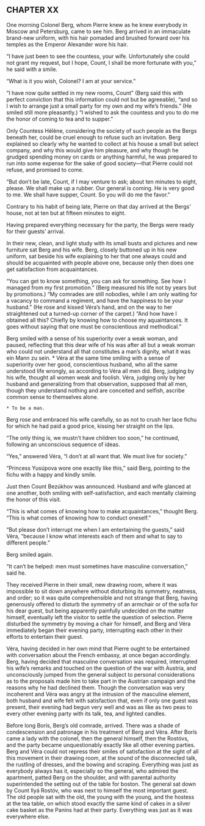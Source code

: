 ## CHAPTER XX

One morning Colonel Berg, whom Pierre knew as he knew everybody in
Moscow and Petersburg, came to see him. Berg arrived in an immaculate
brand-new uniform, with his hair pomaded and brushed forward over his
temples as the Emperor Alexander wore his hair.

“I have just been to see the countess, your wife. Unfortunately she
could not grant my request, but I hope, Count, I shall be more fortunate
with you,” he said with a smile.

“What is it you wish, Colonel? I am at your service.”

“I have now quite settled in my new rooms, Count” (Berg said
this with perfect conviction that this information could not but be
agreeable), “and so I wish to arrange just a small party for my own
and my wife’s friends.” (He smiled still more pleasantly.) “I
wished to ask the countess and you to do me the honor of coming to tea
and to supper.”

Only Countess Hélène, considering the society of such people as the
Bergs beneath her, could be cruel enough to refuse such an invitation.
Berg explained so clearly why he wanted to collect at his house a small
but select company, and why this would give him pleasure, and why though
he grudged spending money on cards or anything harmful, he was prepared
to run into some expense for the sake of good society—that Pierre
could not refuse, and promised to come.

“But don’t be late, Count, if I may venture to ask; about ten
minutes to eight, please. We shall make up a rubber. Our general is
coming. He is very good to me. We shall have supper, Count. So you will
do me the favor.”

Contrary to his habit of being late, Pierre on that day arrived at the
Bergs’ house, not at ten but at fifteen minutes to eight.

Having prepared everything necessary for the party, the Bergs were ready
for their guests’ arrival.

In their new, clean, and light study with its small busts and pictures
and new furniture sat Berg and his wife. Berg, closely buttoned up in
his new uniform, sat beside his wife explaining to her that one always
could and should be acquainted with people above one, because only then
does one get satisfaction from acquaintances.

“You can get to know something, you can ask for something. See how I
managed from my first promotion.” (Berg measured his life not by years
but by promotions.) “My comrades are still nobodies, while I am only
waiting for a vacancy to command a regiment, and have the happiness to
be your husband.” (He rose and kissed Véra’s hand, and on the way
to her straightened out a turned-up corner of the carpet.) “And
how have I obtained all this? Chiefly by knowing how to choose my
aquaintances. It goes without saying that one must be conscientious and
methodical.”

Berg smiled with a sense of his superiority over a weak woman, and
paused, reflecting that this dear wife of his was after all but a weak
woman who could not understand all that constitutes a man’s dignity,
what it was ein Mann zu sein. * Véra at the same time smiling with a
sense of superiority over her good, conscientious husband, who all the
same understood life wrongly, as according to Véra all men did. Berg,
judging by his wife, thought all women weak and foolish. Véra, judging
only by her husband and generalizing from that observation, supposed
that all men, though they understand nothing and are conceited and
selfish, ascribe common sense to themselves alone.

    * To be a man.

Berg rose and embraced his wife carefully, so as not to crush her lace
fichu for which he had paid a good price, kissing her straight on the
lips.

“The only thing is, we mustn’t have children too soon,” he
continued, following an unconscious sequence of ideas.

“Yes,” answered Véra, “I don’t at all want that. We must live
for society.”

“Princess Yusúpova wore one exactly like this,” said Berg, pointing
to the fichu with a happy and kindly smile.

Just then Count Bezúkhov was announced. Husband and wife glanced at one
another, both smiling with self-satisfaction, and each mentally claiming
the honor of this visit.

“This is what comes of knowing how to make acquaintances,” thought
Berg. “This is what comes of knowing how to conduct oneself.”

“But please don’t interrupt me when I am entertaining the guests,”
said Véra, “because I know what interests each of them and what to
say to different people.”

Berg smiled again.

“It can’t be helped: men must sometimes have masculine
conversation,” said he.

They received Pierre in their small, new drawing room, where it was
impossible to sit down anywhere without disturbing its symmetry,
neatness, and order; so it was quite comprehensible and not strange that
Berg, having generously offered to disturb the symmetry of an armchair
or of the sofa for his dear guest, but being apparently painfully
undecided on the matter himself, eventually left the visitor to settle
the question of selection. Pierre disturbed the symmetry by moving a
chair for himself, and Berg and Véra immediately began their evening
party, interrupting each other in their efforts to entertain their
guest.

Véra, having decided in her own mind that Pierre ought to be
entertained with conversation about the French embassy, at once began
accordingly. Berg, having decided that masculine conversation was
required, interrupted his wife’s remarks and touched on the question
of the war with Austria, and unconsciously jumped from the general
subject to personal considerations as to the proposals made him to take
part in the Austrian campaign and the reasons why he had declined them.
Though the conversation was very incoherent and Véra was angry at the
intrusion of the masculine element, both husband and wife felt with
satisfaction that, even if only one guest was present, their evening had
begun very well and was as like as two peas to every other evening party
with its talk, tea, and lighted candles.

Before long Borís, Berg’s old comrade, arrived. There was a shade of
condescension and patronage in his treatment of Berg and Véra. After
Borís came a lady with the colonel, then the general himself, then the
Rostóvs, and the party became unquestionably exactly like all other
evening parties. Berg and Véra could not repress their smiles of
satisfaction at the sight of all this movement in their drawing room,
at the sound of the disconnected talk, the rustling of dresses, and the
bowing and scraping. Everything was just as everybody always has it,
especially so the general, who admired the apartment, patted Berg on the
shoulder, and with parental authority superintended the setting out of
the table for boston. The general sat down by Count Ilyá Rostóv, who
was next to himself the most important guest. The old people sat with
the old, the young with the young, and the hostess at the tea table, on
which stood exactly the same kind of cakes in a silver cake basket as
the Panins had at their party. Everything was just as it was everywhere
else.





